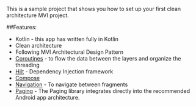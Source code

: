 This is a sample project that shows you how to set up your first clean architecture MVI project.

##Features:

- Kotlin - this app has written fully in Kotlin
- Clean architecture
- Following MVI Architectural Design Pattern
- [Coroutines](https://developer.android.com/kotlin/coroutines) - to flow the data between the
  layers and organize the threading
- [Hilt](https://dagger.dev/hilt/) - Dependency Injection framework
- [Compose](https://developer.android.com/jetpack/compose)
- [Navigation](https://developer.android.com/guide/navigation) - To navigate between fragments
- [Paging](https://developer.android.com/topic/libraries/architecture/paging/v3-overview) - The
  Paging library integrates directly into the recommended Android app architecture.
